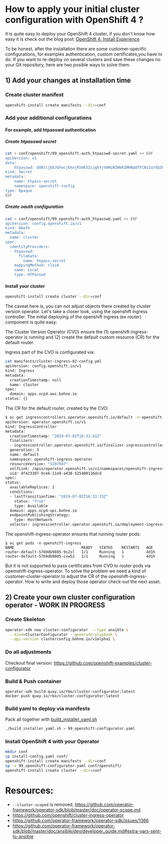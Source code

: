 # How to apply your initial cluster configuration with OpenShift 4 ?

It is quite easy to deploy your OpenShift 4 cluster, if you don't know how easy it is check out the blog post: [OpenShift 4: Install Experience](https://blog.openshift.com/openshift-4-install-experience/)

To be honest, after the installation there are some customer-specific configurations, for examples authentication, custom certificates,you have to do. If you want to re-deploy on several clusters and save these changes no your Git repository, here are two posible ways to solve them.

## 1) Add your changes at installation time

### Create cluster manifest

```bash
openshift-install create manifests --dir=conf
```

### Add your additional configurations

#### For example, add htpasswd authentication

##### Create htpasswd secret

```bash
cat > conf/openshift/99_openshift-auth_htpasswd-secret.yaml << EOF
apiVersion: v1
data:
    htpasswd: dXNlcjE6JGFwcjEkejRVdE5ZczgkYjVmMzBIWkR1MHNaOTFCNzIuYXQ3LwoKYWRtaW46JGFwcjEkNkpQOS95eXUkTWZjSlRPU3hqMzRFWTNKYUo5Ui94MAoK
kind: Secret
metadata:
    name: htpass-secret
    namespace: openshift-config
type: Opaque
EOF
```

##### Create oauth configuration

```bash
cat > conf/openshift/99_openshift-auth_htpasswd.yaml << EOF
apiVersion: config.openshift.io/v1
kind: OAuth
metadata:
  name: cluster
spec:
  identityProviders:
  - htpasswd:
      fileData:
        name: htpass-secret
    mappingMethod: claim
    name: Local
    type: HTPasswd
```

#### Install your cluster

```bash
openshift-install create cluster --dir=conf
```

The caveat here is, you can not adjust objects there created by cluster version operator. Let's take a closer look, using the openshift ingress controller. The initial deploying of the openshift ingress (ex router) component is quite easy: 

The Cluster Version Operator (CVO) ensure the (1) openshift-ingress-operator is running and (2) create the default custom resource (CR) for the default router. 

Ingress part of the CVO is configurated via:

```bash
cat manifests/cluster-ingress-02-config.yml
apiVersion: config.openshift.io/v1
kind: Ingress
metadata:
  creationTimestamp: null
  name: cluster
spec:
  domain: apps.ocp4.aws.bohne.io
status: {}
```

The CR for the default router, created by the CVO:

```bash
$ oc get ingresscontrollers.operator.openshift.io/default -n openshift-ingress-operator -o yaml
apiVersion: operator.openshift.io/v1
kind: IngressController
metadata:
  creationTimestamp: "2019-07-02T16:31:41Z"
  finalizers:
  - ingresscontroller.operator.openshift.io/finalizer-ingresscontroller
  generation: 3
  name: default
  namespace: openshift-ingress-operator
  resourceVersion: "5297947"
  selfLink: /apis/operator.openshift.io/v1/namespaces/openshift-ingress-operator/ingresscontrollers/default
  uid: df423307-9ce6-11e9-a438-525400116dcd
spec:
status:
  availableReplicas: 2
  conditions:
  - lastTransitionTime: "2019-07-02T16:32:13Z"
    status: "True"
    type: Available
  domain: apps.ocp4-upi.bohne.io
  endpointPublishingStrategy:
    type: HostNetwork
  selector: ingresscontroller.operator.openshift.io/deployment-ingresscontroller=default
```

The openshift-ingress-operator ensures that running router pods:

```bsah
$ oc get pods -n openshift-ingress
NAME                              READY   STATUS    RESTARTS   AGE
router-default-5769db9885-9s2sl   1/1     Running   1          4d1h
router-default-5769db9885-cvw52   1/1     Running   1          4d1h
```

But it is not supported to pass certificates from CVO to router pods via opemshift-ingress-operator. To solve the problem we need a kind of customer-cluster-operator to adjust the CR of the openshift-ingress-operator. How to write and deploy those operator check-out the next asset.

## 2) Create your own cluster configuration operator - WORK IN PROGRESS

### Create Skeleton

```bash
operator-sdk new cluster-configurator  --type ansible \
  --kind=ClusterConfigurator --generate-playbook \
  --api-version clusterconfig.bohne.io/v1alpha1 \
```

### Do all adjustments
    
Checkout final version: https://github.com/openshift-examples/cluster-configurator

### Build & Push container
  
```
operator-sdk build quay.io/rbo/cluster-configurator:latest
docker push quay.io/rbo/cluster-configurator:latest
```

### Build yaml to deploy via manifests

Pack all together with  [build_installer_yaml.sh](https://github.com/openshift-examples/cluster-configurator/blob/master/build_installer_yaml.sh)

```bash
./build_installer_yaml.sh > 99_openshift-configurator.yaml
```

### Install OpenShift 4 with your Operator

```bash
mkdir conf
cp install-config.yaml conf/
openshift-install create manifests --dir=conf
cp -v 99_openshift-configurator.yaml conf/openshift/
openshift-install create cluster --dir=conf
```


# Resources:

- `--cluster-scoped` is removed, https://github.com/operator-framework/operator-sdk/blob/master/doc/operator-scope.md
- https://github.com/openshift/cluster-ingress-operator
- https://github.com/operator-framework/operator-sdk/issues/1366
- https://github.com/operator-framework/operator-sdk/blob/master/doc/ansible/dev/developer_guide.md#extra-vars-sent-to-ansible